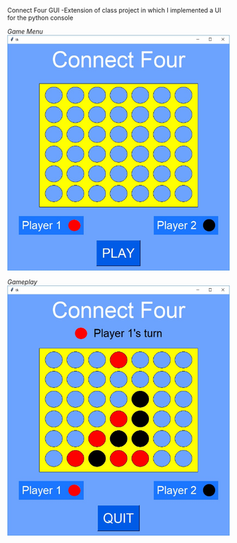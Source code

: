 Connect Four GUI 
-Extension of class project in which I implemented a UI for the python console

*Game Menu*
![Screenshot of game menu](/screenshots/menu.jpg?raw=true "*Game Menu*")


*Gameplay*
![Screenshot of gameplay](/screenshots/ingame.jpg?raw=true "*Gameplay*")
